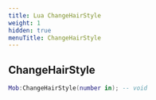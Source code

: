 ```yaml
---
title: Lua ChangeHairStyle
weight: 1
hidden: true
menuTitle: ChangeHairStyle
---
```

## ChangeHairStyle
```lua
Mob:ChangeHairStyle(number in); -- void
```